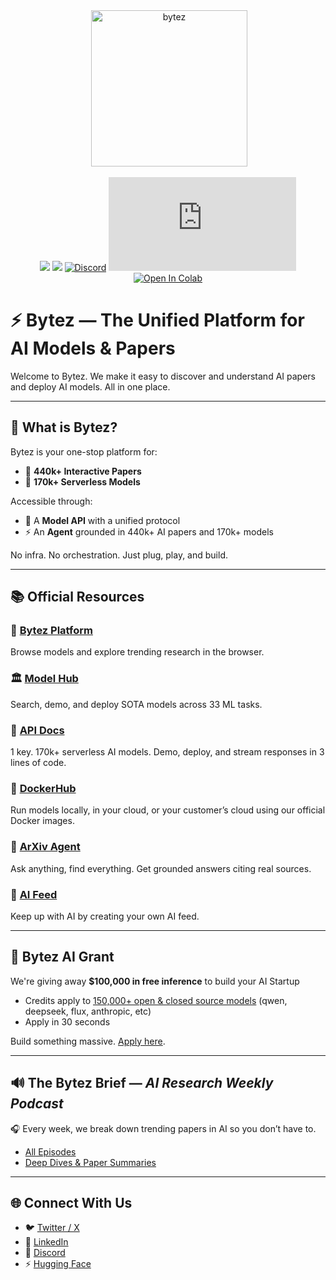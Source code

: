 <div align="center">
 <img alt="bytez" height="250px" src="https://github.com/Bytez-com/docs/assets/9612780/610ae3a1-65b5-4f8a-8ed5-0bae9134ab5f">

[![](https://dcbadge.limes.pink/api/server/https://discord.gg/Zrd5UbMEBA)](https://discord.com/invite/Z723PfCFWf)
[![](https://img.shields.io/badge/Bytez-000000?style=for-the-badge&logo=x&=logoColor=white)](https://x.com/Bytez)
[![Discord](https://img.shields.io/discord/844731722700816395)](https://discord.com/invite/Z723PfCFWf)
[![NPM Version](https://img.shields.io/npm/v/bytez.js)](https://www.npmjs.com/package/bytez.js)
[![Open In Colab](https://colab.research.google.com/assets/colab-badge.svg)](https://colab.research.google.com/drive/1oZ4_yQoryL9a3CCLiY29JpEI1L5uwqO-?authuser=1#scrollTo=3LRTz2egUNh7&uniqifier=3)

</div>

# ⚡ Bytez — The Unified Platform for AI Models & Papers

Welcome to Bytez. We make it easy to discover and understand AI papers and deploy AI models. All in one place.

---

## 🧠 What is Bytez?

Bytez is your one-stop platform for:

- 🔬 **440k+ Interactive Papers**
- 🤖 **170k+ Serverless Models**

Accessible through:

- 🧠 A **Model API** with a unified protocol
- ⚡ An **Agent** grounded in 440k+ AI papers and 170k+ models

No infra. No orchestration. Just plug, play, and build.

---

## 📚 Official Resources

### 🧪 [Bytez Platform](https://bytez.com)

Browse models and explore trending research in the browser.

### 🏛️ [Model Hub](https://bytez.com/models)

Search, demo, and deploy SOTA models across 33 ML tasks.

### 🔗 [API Docs](https://docs.bytez.com)

1 key. 170k+ serverless AI models. Demo, deploy, and stream responses in 3 lines of code.

### 🐳 [DockerHub](https://hub.docker.com/u/bytez)

Run models locally, in your cloud, or your customer’s cloud using our official Docker images.

### 🤖 [ArXiv Agent](https://bytez.com/agent)

Ask anything, find everything. Get grounded answers citing real sources.

### 📰 [AI Feed](https://bytez.com/feed)

Keep up with AI by creating your own AI feed.

---

## 🚀 Bytez AI Grant

We're giving away **$100,000 in free inference** to build your AI Startup

- Credits apply to [150,000+ open & closed source models](https://bytez.com/models) (qwen, deepseek, flux, anthropic, etc)
- Apply in 30 seconds

Build something massive. [Apply here](https://docs.google.com/forms/d/e/1FAIpQLSfpm9hHTKRLTBrudOnikqM47etOhIhXiTbf0bBeFbhpqw9VZg/viewform).

---

## 🔊 The Bytez Brief — _AI Research Weekly Podcast_

🎧 Every week, we break down trending papers in AI so you don’t have to.

- [All Episodes](https://open.spotify.com/show/1ioahel9NAWYqt252zAkwk?si=7fd90a40ea9b40e3)
- [Deep Dives & Paper Summaries](./podcast.md)

---

## 🌐 Connect With Us

- 🐦 [Twitter / X](https://x.com/bytez)
- 💼 [LinkedIn](https://linkedin.com/company/bytez)
- 💬 [Discord](https://discord.com/invite/Z723PfCFWf)
- ⚡ [Hugging Face](https://huggingface.co/bytez-ai)
